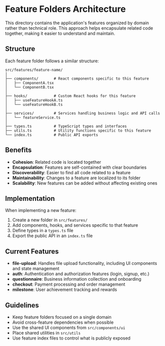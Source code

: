 
# Feature Folders Architecture

This directory contains the application's features organized by domain rather than technical role. This approach helps encapsulate related code together, making it easier to understand and maintain.

## Structure

Each feature folder follows a similar structure:

```
src/features/feature-name/
│
├── components/       # React components specific to this feature
│   ├── ComponentA.tsx
│   └── ComponentB.tsx
│
├── hooks/            # Custom React hooks for this feature
│   ├── useFeatureHookA.ts
│   └── useFeatureHookB.ts
│
├── services/         # Services handling business logic and API calls
│   └── featureService.ts
│
├── types.ts          # TypeScript types and interfaces
├── utils.ts          # Utility functions specific to this feature
└── index.ts          # Public API exports
```

## Benefits

- **Cohesion**: Related code is located together
- **Encapsulation**: Features are self-contained with clear boundaries
- **Discoverability**: Easier to find all code related to a feature
- **Maintainability**: Changes to a feature are localized to its folder
- **Scalability**: New features can be added without affecting existing ones

## Implementation

When implementing a new feature:

1. Create a new folder in `src/features/`
2. Add components, hooks, and services specific to that feature
3. Define types in a `types.ts` file
4. Export the public API in an `index.ts` file

## Current Features

- **file-upload**: Handles file upload functionality, including UI components and state management
- **auth**: Authentication and authorization features (login, signup, etc.)
- **questionnaire**: Business information collection and onboarding
- **checkout**: Payment processing and order management
- **milestone**: User achievement tracking and rewards

## Guidelines

- Keep feature folders focused on a single domain
- Avoid cross-feature dependencies when possible
- Use the shared UI components from `src/components/ui`
- Place shared utilities in `src/utils`
- Use feature index files to control what is publicly exposed
